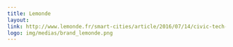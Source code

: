 ```yaml
---
title: Lemonde
layout: 
link: http://www.lemonde.fr/smart-cities/article/2016/07/14/civic-tech-des-applis-pour-doper-la-democratie-participative_4969481_4811534.html
logo: img/medias/brand_lemonde.png
---
```


